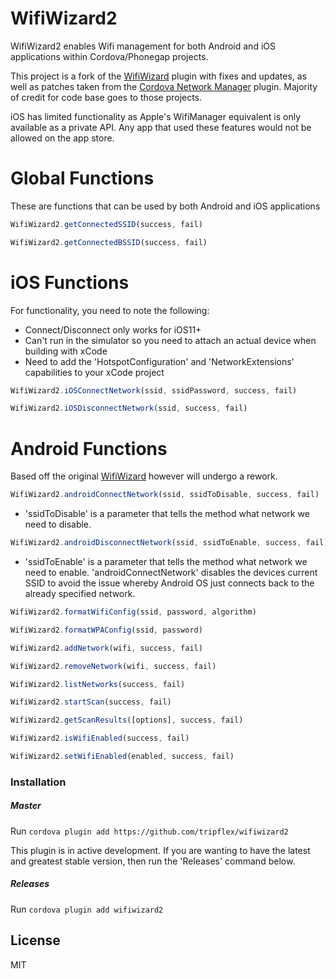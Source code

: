 # WifiWizard2

WifiWizard2 enables Wifi management for both Android and iOS applications within Cordova/Phonegap projects.

This project is a fork of the [WifiWizard](https://github.com/hoerresb/WifiWizard) plugin with fixes and updates, as well as patches taken from the [Cordova Network Manager](https://github.com/arsenal942/Cordova-Network-Manager) plugin.  Majority of credit for code base goes to those projects.

iOS has limited functionality as Apple's WifiManager equivalent is only available  as a private API. Any app that used these features would not be allowed on the app store.

# Global Functions
These are functions that can be used by both Android and iOS applications
```javascript
WifiWizard2.getConnectedSSID(success, fail)
```
```javascript
WifiWizard2.getConnectedBSSID(success, fail)
```

# iOS Functions
For functionality, you need to note the following:
 - Connect/Disconnect only works for iOS11+
 - Can't run in the simulator so you need to attach an actual device when building with xCode
 - Need to add the 'HotspotConfiguration' and 'NetworkExtensions' capabilities to your xCode project

```javascript
WifiWizard2.iOSConnectNetwork(ssid, ssidPassword, success, fail)
```
```javascript
WifiWizard2.iOSDisconnectNetwork(ssid, success, fail)
```

# Android Functions
Based off the original [WifiWizard](https://github.com/hoerresb/WifiWizard) however will undergo a rework. 

```javascript
WifiWizard2.androidConnectNetwork(ssid, ssidToDisable, success, fail)
```
 - 'ssidToDisable' is a parameter that tells the method what network we need to disable.
```javascript
WifiWizard2.androidDisconnectNetwork(ssid, ssidToEnable, success, fail)
```
 - 'ssidToEnable' is a parameter that tells the method what network we need to enable. 'androidConnectNetwork' disables the devices current SSID to avoid the issue whereby Android OS just connects back to the already specified network.
```javascript
WifiWizard2.formatWifiConfig(ssid, password, algorithm)
```
```javascript
WifiWizard2.formatWPAConfig(ssid, password)
```
```javascript
WifiWizard2.addNetwork(wifi, success, fail)
```
```javascript
WifiWizard2.removeNetwork(wifi, success, fail)
```
```javascript
WifiWizard2.listNetworks(success, fail)
```
```javascript
WifiWizard2.startScan(success, fail)
```
```javascript
WifiWizard2.getScanResults([options], success, fail)
```
```javascript
WifiWizard2.isWifiEnabled(success, fail)
```
```javascript
WifiWizard2.setWifiEnabled(enabled, success, fail)
```

### Installation

##### Master
Run ```cordova plugin add https://github.com/tripflex/wifiwizard2``` 

This plugin is in active development. If you are wanting to have the latest and greatest stable version, then run the 'Releases' command below.

##### Releases
Run ```cordova plugin add wifiwizard2```

License
----

MIT
